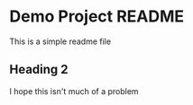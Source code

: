 # Demo Project README

This is a simple readme file

## Heading 2

I hope this isn't much of a problem

